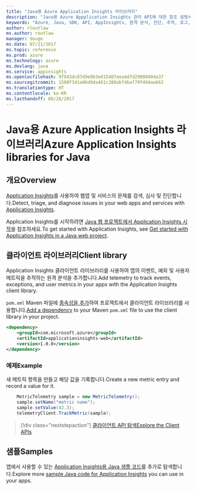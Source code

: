 ```yaml
---
title: "Java용 Azure Application Insights 라이브러리"
description: "Java용 Azure Appplication Insights 관리 API에 대한 참조 설명서"
keywords: "Azure, Java, SDK, API, AppInsights, 원격 분석, 진단, 추적, 로그, 성능"
author: rloutlaw
ms.author: routlaw
manager: douge
ms.date: 07/21/2017
ms.topic: reference
ms.prod: azure
ms.technology: azure
ms.devlang: java
ms.service: appinsights
ms.openlocfilehash: 9f943dc87d9e9b3e015407eea4dfd2900040da37
ms.sourcegitcommit: 1500f341a96d9da461c288abf4baf79f494ae662
ms.translationtype: HT
ms.contentlocale: ko-KR
ms.lasthandoff: 08/28/2017
---
```

# <a name="azure-application-insights-libraries-for-java"></a><span data-ttu-id="cbf06-104">Java용 Azure Application Insights 라이브러리</span><span class="sxs-lookup"><span data-stu-id="cbf06-104">Azure Application Insights libraries for Java</span></span>

## <a name="overview"></a><span data-ttu-id="cbf06-105">개요</span><span class="sxs-lookup"><span data-stu-id="cbf06-105">Overview</span></span>

<span data-ttu-id="cbf06-106">[Application Insights](/azure/application-insights/app-insights-overview)를 사용하여 웹앱 및 서비스의 문제를 검색, 심사 및 진단합니다.</span><span class="sxs-lookup"><span data-stu-id="cbf06-106">Detect, triage, and diagnose issues in your web apps and services with [Application Insights](/azure/application-insights/app-insights-overview).</span></span>

<span data-ttu-id="cbf06-107">Application Insights를 시작하려면 [Java 웹 프로젝트에서 Application Insights 시작](/azure/application-insights/app-insights-java-get-started)을 참조하세요.</span><span class="sxs-lookup"><span data-stu-id="cbf06-107">To get started with Application Insights, see [Get started with Application Insights in a Java web project](/azure/application-insights/app-insights-java-get-started).</span></span>

## <a name="client-library"></a><span data-ttu-id="cbf06-108">클라이언트 라이브러리</span><span class="sxs-lookup"><span data-stu-id="cbf06-108">Client library</span></span>

<span data-ttu-id="cbf06-109">Application Insights 클라이언트 라이브러리를 사용하여 앱의 이벤트, 예외 및 사용자 메트릭을 추적하는 원격 분석을 추가합니다.</span><span class="sxs-lookup"><span data-stu-id="cbf06-109">Add telemetry to track events, exceptions, and user metrics in your apps with the Application Insights client library.</span></span>

<span data-ttu-id="cbf06-110">`pom.xml` Maven 파일에 [종속성을 추가](https://maven.apache.org/guides/getting-started/index.html#How_do_I_use_external_dependencies)하여 프로젝트에서 클라이언트 라이브러리를 사용합니다.</span><span class="sxs-lookup"><span data-stu-id="cbf06-110">[Add a dependency](https://maven.apache.org/guides/getting-started/index.html#How_do_I_use_external_dependencies) to your Maven `pom.xml` file to use the client library in your project.</span></span>

```XML
<dependency>
    <groupId>com.microsoft.azure</groupId>
    <artifactId>applicationinsights-web</artifactId>   
    <version>1.0.8</version>
</dependency>
```   

### <a name="example"></a><span data-ttu-id="cbf06-111">예제</span><span class="sxs-lookup"><span data-stu-id="cbf06-111">Example</span></span>

<span data-ttu-id="cbf06-112">새 메트릭 항목을 만들고 해당 값을 기록합니다.</span><span class="sxs-lookup"><span data-stu-id="cbf06-112">Create a new metric entry and record a value for it.</span></span>

```java
    MetricTelemetry sample = new MetricTelemetry();
    sample.setName("metric name");
    sample.setValue(42.3);
    telemetryClient.TrackMetric(sample);
```

> [!div class="nextstepaction"]
> [<span data-ttu-id="cbf06-113">클라이언트 API 탐색</span><span class="sxs-lookup"><span data-stu-id="cbf06-113">Explore the Client APIs</span></span>](/java/api/overview/azure/appinsights/clientlibrary)

## <a name="samples"></a><span data-ttu-id="cbf06-114">샘플</span><span class="sxs-lookup"><span data-stu-id="cbf06-114">Samples</span></span>

<span data-ttu-id="cbf06-115">앱에서 사용할 수 있는 [Application Insights용 Java 샘플 코드](https://azure.microsoft.com/en-us/resources/samples/?term=insights&platform=java)를 추가로 탐색합니다.</span><span class="sxs-lookup"><span data-stu-id="cbf06-115">Explore more [sample Java code for Application Insights](https://azure.microsoft.com/en-us/resources/samples/?term=insights&platform=java) you can use in your apps.</span></span>